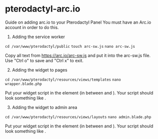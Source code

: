 # pterodactyl-arc.io
Guide on adding arc.io to your Pterodactyl Panel
You must have an Arc.io account in order to do this.

1. Adding the service worker

`cd /var/www/pterodactyl/public`
`touch arc-sw.js`
`nano arc-sw.js`

Copy all text from https://arc.io/arc-sw.js and put it into the arc-sw.js file.
Use "Ctrl o" to save and "Ctrl x" to exit.

2. Adding the widget to pages

`cd /var/www/pterodactyl/resources/views/templates`
`nano wrapper.blade.php`

Put your widget script in the <head> element (in between <head> and </head>).
Your script should look something like <script async src="https://arc.io/widget.min.js#MyArcScript"></script>.

3. Adding the widget to admin area

`cd /var/www/pterodactyl/resources/views/layouts`
`nano admin.blade.php`

Put your widget script in the <head> element (in between <head> and </head>).
Your script should look something like <script async src="https://arc.io/widget.min.js#MyArcScript"></script>.
